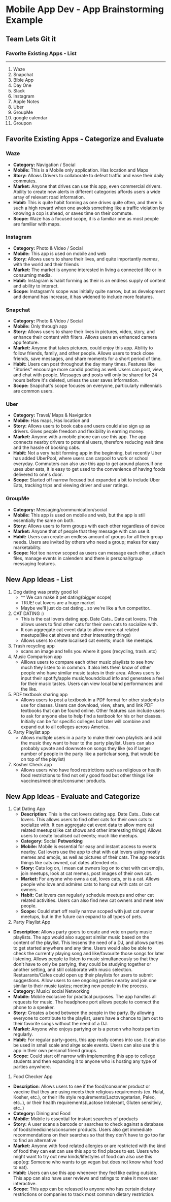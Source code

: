 Mobile App Dev - App Brainstorming Example
===
 ## Team Lets Git it
 ### Favorite Existing Apps - List
---
 1. Waze
1. Snapchat
1. Bible App
2. Day One
3. Slack
4. Instagram
5. Apple Notes
6. Uber
7. GroupMe
8. google calendar
9. Groupon
 ## Favorite Existing Apps - Categorize and Evaluate
 ### Waze
   - **Category:** Navigation / Social 
   - **Mobile:** This is a Mobile only application. Has location and Maps
   - **Story:** Allows Drivers to collaborate to defeat traffic and ease their daily commutes.
   - **Market:** Anyone that drives can use this app, even commercial drivers. Ability to create new alerts in different categories affords users a wide array of relevant road information.
   - **Habit:** This is quite habit forming as one drives quite often, and there is such a high reward when one avoids something like a traffic violation by knowing a cop is ahead, or saves time on their commute.
   - **Scope:** Waze has a focused scope, it is a familiar one as most people are familiar with maps. 
### Instagram
   - **Category:** Photo & Video / Social 
   - **Mobile:** This app is used on mobile and web
   - **Story:** Allows users to share their lives, and quite importantly *memes*, with the world and their friends
   - **Market:** The market is anyone interested in living a connected life or in consuming media.
   - **Habit:** Instagram is habit forming as their is an endless supply of content and ability to interact.
   - **Scope:** Instagram's scope was initially quite narrow, but as development and demand has increase, it has widened to include more features.
### Snapchat
   - **Category:** Photo & Video / Social 
   - **Mobile:** Only through app
   - **Story:** Allows users to share their lives in pictures, video, story, and enhance their content with filters. Allows users an enhanced camera app feature. 
   - **Market:** Anyone that takes pictures, could enjoy this app. Ability to follow friends, family, and other people. Allows users to track close friends, save messages, and share moments for a short period of time.
   - **Habit:** Users can post throughout the day many times. Features like "Stories" encourage more candid posting as well. Users can post, view, and chat with people. Messages and posts will only be shared for 24 hours before it's deleted, unless the user saves information.
   - **Scope:** Snapchat's scope focuses on everyone, particularly millennials are common users.
 ### Uber
   - **Category:** Travel/ Maps & Navigation
   - **Mobile:** Has maps, Has location and 
   - **Story:** Allows users to book cabs and users could also sign up as drivers. Gives people freedom and flexibility in earning money.
   - **Market:** Anyone with a mobile phone can use this app. The app connects nearby drivers to potential users, therefore reducing wait time and the hassle of booking cabs.
   - **Habit:** Not a very habit forming app in the beginning, but recently Uber has added UberPool, where users can carpool to work or school everyday. Commuters can also use this app to get around places.If one uses uber eats, it is easy to get used to the convenience of having foods delivered to one's door.
   - **Scope:** Started off narrow focused but expanded a bit to include Uber Eats, tracking trips and viewing driver and user ratings.
 ### GroupMe
   - **Category:** Messaging/communication/social
   - **Mobile:** This app is used on mobile and web, but the app is still essentially the same on both. 
   - **Story:** Allows users to form groups with each other regardless of device
   - **Market:** Anyone that of people that they message with can use it.
   - **Habit:** Users can create an endless amount of groups for all their group needs. Users are invited by others who need a group; makes for easy marketability.
   - **Scope:** Not too narrow scoped as users can message each other, attach files, manage events in calenders and there is personal/group messaging features.
 ## New App Ideas - List
1. Dog dating was pretty good lol
   - ^^ We can make it pet dating(bigger scope)
   - TRUE! cat lovers are a huge market
   - Maybe we'll just do cat dating.. so we're like a fun competitor..
 1. CAT DATING :)
    - This is the cat lovers dating app. Date Cats.. Date cat lovers. This allows users to find other cats for their own cats to socialize with. 
    - It can aggregate cat event data to allow more cat related meetups(like cat shows and other interesting things)
    - Allows users to create localised cat events; much like meetups.
1. Trash recycling app
    - scans an image and tells you where it goes (recycling, trash..etc)
1. Music Comparison app
    - Alllows users to compare each other music playlists to see how much they listen to in common. It also lets them know of other people who have similar music tastes in their area. Allows users to input their spotify/apple music/soundcloud info and generates a feel for their music tastes. Users can view local band performances and the like.
2. PDF textbook sharing app
    - Allows users to post a textbook in a PDF format for other students to use for classes. Users can download, view, share, and link PDF textbooks that can be found online. Other features can include users to ask for anyone else to help find a textbook for his or her classes. Initially can be for specific colleges but later will combine and expand out to all colleges across America. 
3. Party Playlist app
    - Allows multiple users in a party to make their own playlists and add the music they want to hear to the party playlist. Users can also probably upvote and downvote on songs they like (so if larger number of people in the party like a particluar song, that would be on top of the playlist)
1. Kosher Check app
    - Allows users who have food restrictions such as religious or health food restrictions to find not only good food but other things like vaccines/medicines/consumer products.
 ## New App Ideas - Evaluate and Categorize
1. Cat Dating App
   - **Description**: This is the cat lovers dating app. Date Cats.. Date cat lovers. This allows users to find other cats for their own cats to socialize with. It can aggregate cat event data to allow more cat related meetups(like cat shows and other interesting things) Allows users to create localised cat events; much like meetups.
   - **Category:** Social **Petworking**
   - **Mobile:** Mobile is essential for easy and instant access to events nearby. Cat lovers use the app to chat with cat lovers using mostly memes and emojis, as well as pictures of their cats. The app records things like cats owned, cat dates attended etc..
   - **Story:** Cats log on, i mean cat owners log on to chat with cat emojis, join meetups, look at cat memes, post images of their own cat. 
   - **Market:** For anyone who owns a cat, loves cats, or is a cat. Allows people who love and admires cats to hang out with cats or cat owners.
   - **Habit:** Cat lovers can regularly schedule meetups and other cat related activities. Users can also find new cat owners and meet new people.
   - **Scope:** Could start off really narrow scoped with just cat owner meetups, but in the future can expand to all types of pets.
 1. Party Playlist App
   - **Description**: Allows party goers to create and vote on party music playlists. The app would also suggest similar music based on the content of the playlist. This lessens the need of a DJ, and allows parties to get started anywhere and any time. Users would also be able to check the currently playing song and like/favourite those songs for later listening. Allows people to listen to music simultaneously so that they don't have to only be partying, they could be studying together or another setting, and still colaborate with music selection. Restuarants/Cafes could open up their playlists for users to submit suggestions. Allow users to see ongoing parties nearby and join one similar to their music tastes; meeting new people in the process.
   - **Category:** Music/ social Networking
   - **Mobile:** Mobile exclusive for practical purposes. The app handles all requests for music. The headphone port allows people to connect the phone to a speaker.
   - **Story:** Creates a bond between the people in the party. By allowing everyone to contribute to the playlist, users have a chance to jam out to their favorite songs without the need of a DJ.
   - **Market:** Anyone who enjoys partying or is a person who hosts parties regularly.  
   - **Habit:** For regular party-goers, this app really comes into use. It can also be used in small scale and alrge scale events. Users can also use this app in their own personal friend groups.
   - **Scope:** Could start off narrow with implementing this app to college students and then expanding it to anyone who is hosting any type of parties anywhere.
 1. Food Checker App
   - **Description**: Allows users to see if the food/consumer product or vaccine that they are using meets their religious requirements (ex. Halal, Kosher, etc.), or their life style requirements(Lactovegetarian, Paleo, etc..), or their health requirements(Lactose Intolerant, Gluten sensitiviy, etc..)
   - **Category:** Dining and Food
   - **Mobile:** Mobile is essential for instant searches of products
   - **Story:** A user scans a barcode or searches to check against a database of foods/medicines/consumer products. Users also get immediate recommendations on their searches so that they don't have to go too far to find an alternative
   - **Market:** Anyone with food related allergies or are restricted with the kind of food they can eat can use this app to find places to eat. Users who might want to try out new kinds/lifestyles of food can also use this app(eg: Someone who wants to go vegan but does not know what food to eat).
   - **Habit:** Users can use this app whenever they feel like eating outside. This app can also have user reviews and ratings to make it more user interactive.
   - **Scope:** This app can be released to anyone who has certain dietary restrictions or companies to track most common dietary restriction.
